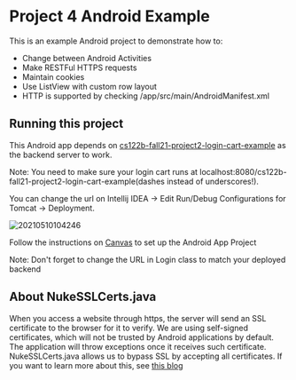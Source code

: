 # Project 4 Android Example

This is an example Android project to demonstrate how to:

- Change between Android Activities
- Make RESTFul HTTPS requests
- Maintain cookies
- Use ListView with custom row layout
- HTTP is supported by checking /app/src/main/AndroidManifest.xml

## Running this project

This Android app depends on [cs122b-fall21-project2-login-cart-example](https://github.com/UCI-Chenli-teaching/cs122b-fall21-project2-login-cart-example) as the backend server to work.

Note: You need to make sure your login cart runs at localhost:8080/cs122b-fall21-project2-login-cart-example(dashes instead of underscores!). 

You can change the url on Intellij IDEA -> Edit Run/Debug Configurations for Tomcat -> Deployment.

![20210510104246](https://user-images.githubusercontent.com/13672781/117701798-81ff8600-b17c-11eb-91e3-76eff6d05831.png)

Follow the instructions on [Canvas](https://canvas.eee.uci.edu/courses/40150/pages/p4-task-2-developing-an-android-app-for-fabflix) to set up the Android App Project

Note: Don't forget to change the URL in Login class to match your deployed backend

## About NukeSSLCerts.java

When you access a website through https, the server will send an SSL certificate to the browser for it to verify. We are using self-signed certificates, which will not be trusted by Android applications by default. The application will throw exceptions once it receives such certificate. NukeSSLCerts.java allows us to bypass SSL by accepting all certificates. If you want to learn more about this, see [this blog](https://www.codeproject.com/Articles/826045/Android-security-Implementation-of-Self-signed-SSL)

